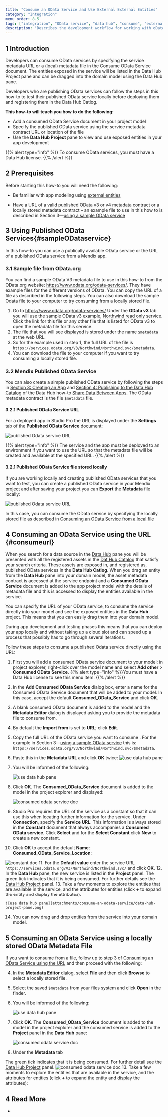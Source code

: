 ```yaml
---
title: "Consume an OData Service and Use External External Entities"
category: "Integration"
menu_order: 8.5
tags: ["integration", "OData service", "data hub", "consume", "external entity", "OData service URL"]
description: "Describes the development workflow for working with oData and external entities using Odata service URL."
---
```


## 1 Introduction

Developers can consume OData services by specifying the service metadata URL or a (local) metadata file in the Consume OData Service document.  The entities exposed in the service will be listed in  the Data Hub Project pane and can be dragged into the domain model using the Data Hub pane.  

Developers who are publishing OData services can follow the steps in this how-to to test their published OData service locally before deploying them and registering  them in the Data Hub Catlog. 

**This how-to will teach you how to do the following:**

* Add a consumed OData Service document in your project model
* Specify the published OData service using the service metadata contract URL or location of the file
* Use the **Data Hub Project** pane to view and use exposed entities in your app development

{{% alert type="info" %}}
To consume OData services, you must have a Data Hub license.
{{% /alert %}}


## 2 Prerequisites

Before starting this how-to you will need the following:

* Be familiar with app modeling using [external entities](/refguide/external-entities)

* Have a URL of a valid published OData v3 or v4 metadata contract or a locally stored metadata contract – an example file to use in this how to is described in Section 3—[using a sample OData service](#sampleODataservice)

	  

## 3 Using Published OData Services{#sampleODataservice}

In this how-to you can use a publically available OData service or the URL of a published OData service from a Mendix app.

### 3.1 Sample file from OData.org

You can find a sample OData V3 metadata file to use in this how-to  from the OData.org website: https://www.odata.org/odata-services/. They have example files for the different versions of OData. You can copy the URL of a file as described in the following steps. You can also download the sample Odata file to your computer to try consuming from a locally stored file.

1. Go to  https://www.odata.org/odata-services/ Under the **OData v3** tab you will use the sample OData v3 example, [Northwind read only](https://services.odata.org/V3/Northwind/Northwind.svc) service. Click the link for this file or any other file that is listed for OData v3 to open the metadata file for this service.
2. The file that you will see displayed is stored under the name `$metadata` at the web URL.
3. So for the example used in step 1, the full URL of the file is `https://services.odata.org/V3/Northwind/Northwind.svc/$metadata`.
4. You can download the file to your computer if you want to try consuming a locally stored file. 

### 3.2 Mendix Published OData Service

You can also create a simple published OData service by following the steps in [Section 3: Creating an App](/data-hub/share-data/index#createapp) and [Section 4: Publishing to the Data Hub Catalog](/data-hub/share-data/index#publishing) of the Data Hub how-to [Share Data Between Apps](/data-hub/share-data/index). The OData metadata contract is the file  `$metadata` file.

#### 3.2.1 Published OData Service URL
For a deployed app in Studio Pro the URL is displayed under the **Settings** tab of the **Published OData Service** document:

![published Odata service URL](attachments/consume-an-odata-service/metadata-contract-url.png) 


{{% alert type="info" %}}
The service and the app must be deployed to an environment if you want to use the URL so that the metadata file will be created and available at the specified URL. 
{{% /alert %}}

#### 3.2.1 Published OData Service file stored locally
If you are working locally and creating published OData services that you want to test, you can create a published OData service in your Mendix project and after saving your project you can **Export** the **Metadata** file locally:

![published Odata service URL](attachments/consume-an-odata-service/metadata-contract-file.png) 

In this case, you can consume the OData service by specifying the locally stored file as described in [Consuming an OData Service from a local file](consumefile)  

## 4 Consuming an OData Service using the URL {#consumeurl}

When you search for a data source in the [Data Hub](/refguide/data-hub-pane) pane you will be presented with all the registered assets in the [Dat Hub Catalog](/data-hub/data-hub-catalog/search) that satisfy your search criteria. These assets are exposed in, and registered as, published OData services in the **Data Hub Catlog**. When you drag an entity from the **Data Hub** pane into your domain model, the asset metadata contract is accessed at the service endpoint and a **Consumed OData Service** document is added to the app project model with the details of metadata file and this is accessed to display the entities available in the service. 

You can specify the URL of your OData service, to consume the service directly into your model and see the exposed entities in the **Data Hub** project. This means that you can easily drag them into your domain model. 

During app development and testing phases this means that you can deploy your app locally and without taking up a cloud slot and can speed up a process that possibly has to go through several iterations.

Follow these steps to consume a published Odata service directly using the URL:

1. First you will add a consumed OData service document to your model: in project explorer, right-click over the model name and select **Add other** > **Consumed OData Service**.
     {{% alert type="info" %}}You must have a Data Hub license to see this menu item.
     {{% /alert %}}
2. In the **Add Consumed OData Service** dialog box, enter a name for the Consumed OData Service document that will be added to your model. In this case, accept the default **Consumed_OData_Service**  and click **OK**.

3. A blank consumed OData document is added to the model and the **Metadata Editor** dialog is displayed asking you to provide the metadata file to consume from.

4. By default the **Import from** is set to **URL**; click **Edit**.
5. Copy the full URL of the OData service you want to consume . For the example in Section 3—[using a sample OData service](#sampleODataservice) this is: `https://services.odata.org/V3/Northwind/Northwind.svc/$metadata`.
6.  Paste this in the **Metadata URL** and click **OK** twice:
     ![use data hub pane](attachments/consume-an-odata-service/metadata-URL-box.png)
7. You will be informed of the following:

     ![use data hub pane](attachments/consume-an-odata-service/data-hub-pane-dialog-box.png)

8. Click **OK**. The **Consumed_OData_Service** document is added to the model in the project explorer and displayed:

   ![consumed odata service doc](attachments/consume-an-odata-service/consumed-odata-document.png)
9.  Studio Pro requires the URL of the service as a constant so that it can use this when locating further information for the service. Under **Connection**, specify the **Service URL**. This information is always stored in the **Constant** document that always accompanies a **Consumed OData service**. Click **Select** and for the **Select Constant** click  **New** to create a new constant. 
10. Click **OK**  to accept the default **Name**: **Consumed_OData_Service_Location**:

   ![constant doc](attachments/consume-an-odata-service/location-constant-document.png)
11. For the **Default value** enter the service URL  `https://services.odata.org/V3/Northwind/Northwind.svc/` and click **OK**.
12. In the **Data Hub** pane, the new service is listed in the **Project** panel. The green tick indicates that it is being consumed.  For further details see the [Data Hub Project](/refguide/data-hub-pane#projectpanel) panel.
13. Take a few moments to explore the entities that are available in the service, and the attributes for entities (click **+** to expand the entity and display the attributes): 

    ![use data hub pane](attachments/consume-an-odata-service/data-hub-project-pane.png)

14. You can now drag and drop entities from the service into your domain model. 



## 5 Consuming an OData Service using a locally stored OData Metadata File
If you want to consume from a file, follow up to step 3 of [Consuming an OData Service using the URL](#consumeurl) and then proceed with the following:

4. In the **Metadata Editor** dialog, select **File** and then click **Browse** to select a locally stored file.
5. Select the saved `$metadata` from your files system and click **Open** in the finder. 
6. You will be informed of the following:

     ![use data hub pane](attachments/consume-an-odata-service/data-hub-pane-dialog-box.png)

8. Click **OK**. The **Consumed_OData_Service** document is added to the model in the project explorer and the consumed service is added to the **Project**  panel in the **Data Hub** pane:

   ![consumed odata service doc](attachments/consume-an-odata-service/consumed-odata-document-file.png)
1. Under the **Metadata** tab 

The green tick indicates that it is being consumed.  For further detail see the [Data Hub Project](/refguide/data-hub-pane#projectpanel) panel.
	 ![consumed odata service doc](attachments/consume-an-odata-service/consumed-odata-document.png)
13. Take a few moments to explore the entities that are available in the service, and the attributes for entities (click **+** to expand the entity and display the attributes): 



## 4 Read More

* 
